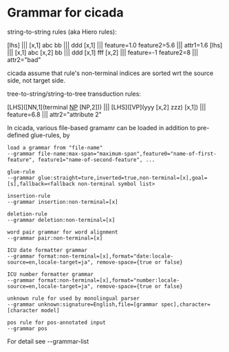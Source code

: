 # Grammar for cicada

string-to-string rules (aka Hiero rules):

[lhs] ||| [x,1] abc bb ||| ddd [x,1] ||| feature=1.0 feature2=5.6 ||| attr1=1.6
[lhs] ||| [x,1] abc [x,2] bb ||| ddd [x,1] fff [x,2] ||| feature=-1 feature2=8 ||| attr2="bad"

cicada assume that rule's non-terminal indices are sorted wrt the source side, not target side.

tree-to-string/string-to-tree transduction rules:

[LHS]([NN,1](terminal [NP](xxx) [NP,2])) ||| [LHS]([VP](yyy [x,2] zzz) [x,1]) ||| feature=6.8 ||| attr2="attribute 2"

In cicada, various file-based gramamr can be loaded in addition to pre-defined glue-rules, by
   
	load a grammar from "file-name"
	--grammar file-name:max-span="maximum-span",feature0="name-of-first-feature", feature1="name-of-second-feature", ...

	glue-rule
	--grammar glue:straight=ture,inverted=true,non-terminal=[x],goal=[s],fallback=<fallback non-terminal symbol list>
	
	insertion-rule
	--grammar insertion:non-terminal=[x]

	deletion-rule
	--grammar deletion:non-terminal=[x]
		
	word pair grammar for word alignment
	--grammar pair:non-terminal=[x]
	
	ICU date formatter grammar
	--grammar format:non-terminal=[x],format="date:locale-source=en,locale-target=ja", remove-space={true or false}
	
	ICU number formatter grammar
	--grammar format:non-terminal=[x],format="number:locale-source=en,locale-target=ja", remove-space={true or false}

	unknown rule for used by monolingual parser
	--grammar unknown:signature=English,file=[grammar spec],character=[character model]

	pos rule for pos-annotated input
	--grammar pos

For detail see --grammar-list

